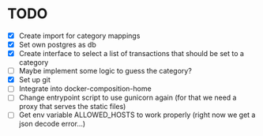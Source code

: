 # TODO

* [X] Create import for category mappings
* [X] Set own postgres as db
* [X] Create interface to select a list of transactions that should be set to a category
* [ ] Maybe implement some logic to guess the category?
* [X] Set up git
* [ ] Integrate into docker-composition-home
* [ ] Change entrypoint script to use gunicorn again (for that we need a proxy that serves the static files)
* [ ] Get env variable ALLOWED_HOSTS to work properly (right now we get a json decode error...)